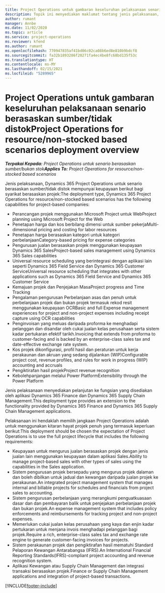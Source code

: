 ```yaml
---
title: Project Operations untuk gambaran keseluruhan pelaksanaan senario berasaskan sumber/tidak distok
description: Topik ini menyediakan maklumat tentang jenis pelaksanaan, Project Operations untuk senario berasaskan sumber/tidak distok.
author: rumant
manager: Annbe
ms.date: 11/02/2020
ms.topic: article
ms.service: project-operations
ms.reviewer: kfend
ms.author: rumant
ms.openlocfilehash: 770947835af41bd06c02ca08b6ed8e810b9bdcf8
ms.sourcegitcommit: fa32b1893286f20271fa4ec4be8fc68bd135f53c
ms.translationtype: HT
ms.contentlocale: ms-MY
ms.lasthandoff: 02/15/2021
ms.locfileid: "5289965"
---
```

# <a name="project-operations-for-resourcenon-stocked-based-scenarios-deployment-overview"></a><span data-ttu-id="f3034-103">Project Operations untuk gambaran keseluruhan pelaksanaan senario berasaskan sumber/tidak distok</span><span class="sxs-lookup"><span data-stu-id="f3034-103">Project Operations for resource/non-stocked based scenarios deployment overview</span></span>

<span data-ttu-id="f3034-104">_**Terpakai Kepada:** Project Operations untuk senario berasaskan sumber/bukan stok_</span><span class="sxs-lookup"><span data-stu-id="f3034-104">_**Applies To:** Project Operations for resource/non-stocked based scenarios_</span></span>

<span data-ttu-id="f3034-105">Jenis pelaksanaan, Dynamics 365 Project Operations untuk senario berasaskan sumber/tidak distok mempunyai keupayaan berikut bagi syarikat berasaskan projek:</span><span class="sxs-lookup"><span data-stu-id="f3034-105">The deployment type, Dynamics 365 Project Operations for resource/non-stocked based scenarios has the following capabilities for project-based companies:</span></span>

- <span data-ttu-id="f3034-106">Perancangan projek menggunakan Microsoft Project untuk Web</span><span class="sxs-lookup"><span data-stu-id="f3034-106">Project planning using Microsoft Project for the Web</span></span>
- <span data-ttu-id="f3034-107">Penetapan harga dan kos berbilang dimensi untuk sumber pekerja</span><span class="sxs-lookup"><span data-stu-id="f3034-107">Multi-dimensional pricing and costing for labor resources</span></span>
- <span data-ttu-id="f3034-108">Penetapan harga berasaskan kategori untuk kategori perbelanjaan</span><span class="sxs-lookup"><span data-stu-id="f3034-108">Category-based pricing for expense categories</span></span>
- <span data-ttu-id="f3034-109">Pengurusan jualan berasaskan projek menggunakan keupayaan Dynamics 365 Sales</span><span class="sxs-lookup"><span data-stu-id="f3034-109">Project-based sales management using Dynamics 365 Sales capabilities</span></span>
- <span data-ttu-id="f3034-110">Universal resource scheduling yang berintegrasi dengan aplikasi lain seperti Dynamics 365 Field Service dan Dynamics 365 Customer Service</span><span class="sxs-lookup"><span data-stu-id="f3034-110">Universal resource scheduling that integrates with other applications such as Dynamics 365 Field Service and Dynamics 365 Customer Service</span></span>
- <span data-ttu-id="f3034-111">Kemajuan projek dan Penjejakan Masa</span><span class="sxs-lookup"><span data-stu-id="f3034-111">Project progress and Time Tracking</span></span>
- <span data-ttu-id="f3034-112">Pengalaman pengurusan Perbelanjaan asas dan penuh untuk perbelanjaan projek dan bukan projek termasuk rekod resit menggunakan keupayaan OCR</span><span class="sxs-lookup"><span data-stu-id="f3034-112">Basic and full Expense management experiences for project and non-project expenses including receipt capture using OCR capabilities</span></span>
- <span data-ttu-id="f3034-113">Penginvoisan yang meluas daripada proforma ke menghadapi pelanggan dan disandar oleh cukai jualan kelas perusahaan serta sistem kadar pertukaran efektif tarikh.</span><span class="sxs-lookup"><span data-stu-id="f3034-113">Invoicing that extends from proforma to customer-facing and is backed by an enterprise-class sales tax and date-effective exchange rate system.</span></span>
- <span data-ttu-id="f3034-114">Kos projek dikonfigurasi, profil hasil dan peraturan untuk kerja perakaunan dan akruan yang sedang dijalankan (WIP)</span><span class="sxs-lookup"><span data-stu-id="f3034-114">Configurable project cost, revenue profiles, and rules for work in progress (WIP) accounting and accruals</span></span>
- <span data-ttu-id="f3034-115">Pengiktirafan hasil projek</span><span class="sxs-lookup"><span data-stu-id="f3034-115">Project revenue recognition</span></span>
- <span data-ttu-id="f3034-116">Kebolehpanjangan melalui Power Platform</span><span class="sxs-lookup"><span data-stu-id="f3034-116">Extensibility through the Power Platform</span></span>

<span data-ttu-id="f3034-117">Jenis pelaksanaan menyediakan pelanjutan ke fungsian yang disediakan oleh aplikasi Dynamics 365 Finance dan Dynamics 365 Supply Chain Management.</span><span class="sxs-lookup"><span data-stu-id="f3034-117">This deployment type provides an extension to the functionality provided by Dynamics 365 Finance and Dynamics 365 Supply Chain Management applications.</span></span>

<span data-ttu-id="f3034-118">Pelaksanaan ini hendaklah memilih jangkaan Project Operations adalah untuk menggunakan kitaran hayat projek penuh yang termasuk keperluan berikut:</span><span class="sxs-lookup"><span data-stu-id="f3034-118">This deployment should be chosen the expectation of Project Operations is to use the full project lifecycle that includes the following requirements:</span></span>

- <span data-ttu-id="f3034-119">Keupayaan untuk mengurus jualan berasaskan projek dengan jenis jualan lain menggunakan keupayaan dalam aplikasi Sales.</span><span class="sxs-lookup"><span data-stu-id="f3034-119">Ability to manage project-based sales with other types of sales using the capabilities in the Sales application.</span></span>
- <span data-ttu-id="f3034-120">Sistem pengurusan projek bersepadu yang mengurus projek dalaman dan boleh dibilkan untuk jadual dan kewangan daripada jualan projek ke perakaunan.</span><span class="sxs-lookup"><span data-stu-id="f3034-120">An integrated project management system that manages internal and billable projects for schedules and financials from project sales to accounting.</span></span>
- <span data-ttu-id="f3034-121">Sistem pengurusan perbelanjaan yang merangkumi penguatkuasaan dasar dan dan pembayaran balik untuk penjejakan perbelanjaan projek dan bukan projek.</span><span class="sxs-lookup"><span data-stu-id="f3034-121">An expense management system that includes policy enforcements and reimbursements for tracking project and non-project expenses.</span></span>
- <span data-ttu-id="f3034-122">Memerlukan cukai jualan kelas perusahaan yang kaya dan enjin kadar pertukaran untuk menjana invois menghadapi pelanggan bagi projek.</span><span class="sxs-lookup"><span data-stu-id="f3034-122">Require a rich, enterprise-class sales tax and exchange rate engine to generate customer-facing invoices for projects.</span></span>
- <span data-ttu-id="f3034-123">Sistem perakaunan projek dan pengiktirafan hasil mematuhi Standard Pelaporan Kewangan Antarabangsa (IFRS).</span><span class="sxs-lookup"><span data-stu-id="f3034-123">An International Financial Reporting Standards(IFRS)-compliant project accounting and revenue recognition system.</span></span>
- <span data-ttu-id="f3034-124">Aplikasi Kewangan atau Supply Chain Management dan integrasi transaksi berasaskan projek.</span><span class="sxs-lookup"><span data-stu-id="f3034-124">Finance or Supply Chain Management applications and integration of project-based transactions.</span></span>


[!INCLUDE[footer-include](../includes/footer-banner.md)]